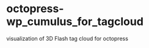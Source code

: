 octopress-wp_cumulus_for_tagcloud
=================================

 visualization of 3D Flash tag cloud for octopress
